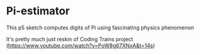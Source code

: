 # Pi-estimator

This p5 sketch computes digits of Pi using fascinating physics phenomenon

It's pretty much just reskin of Coding Trains project (https://www.youtube.com/watch?v=PoW8g67XNxA&t=14s)
